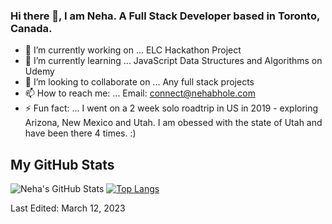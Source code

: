 ### Hi there 👋, I am Neha. A Full Stack Developer based in Toronto, Canada. 

- 🔭 I’m currently working on ... ELC Hackathon Project
- 🌱 I’m currently learning ... JavaScript Data Structures and Algorithms on Udemy
- 👯 I’m looking to collaborate on ... Any full stack projects
- 📫 How to reach me: ... Email: connect@nehabhole.com
- ⚡ Fun fact: ... I went on a 2 week solo roadtrip in US in 2019 - exploring Arizona, New Mexico and Utah. I am obessed with the state of Utah and have been there 4 times. :) 

## My GitHub Stats

<!-- <img src="https://github-readme-stats.vercel.app/api?username=bholeneha&show_icons=true&theme=radical&include_all_commits=true">|<a href="https://stackoverflow.com/users/story/5679285"></a> -->
![Neha's GitHub Stats](https://github-readme-stats.vercel.app/api?username=bholeneha&show_icons=true&theme=great-gatsby)
[![Top Langs](https://github-readme-stats.vercel.app/api/top-langs/?username=bholeneha)](https://github.com/anuraghazra/github-readme-stats)



Last Edited: March 12, 2023
